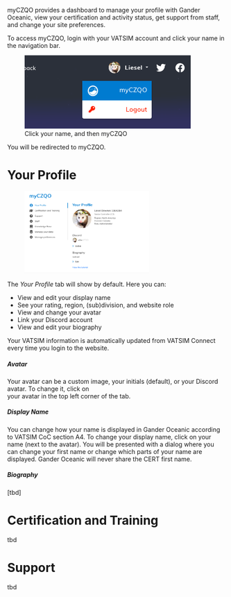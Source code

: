 
<!--
title: myCZQO
description: Your dashboard for Gander Oceanic
published: true
date: 2020-09-17T02:56:22.250Z
tags: 
editor: undefined
dateCreated: 2020-09-17T02:43:13.639Z
-->

<p>myCZQO provides a dashboard to manage your profile with Gander Oceanic, view your certification and activity status, get support from staff, and change your site preferences.</p>
<p>To access myCZQO, login with your VATSIM account and click your name in the navigation bar.&nbsp;</p>
<figure class="image"><img src="/img/screen_shot_2020-09-17_at_12.14.54_pm.png">
  <figcaption>Click your name, and then myCZQO</figcaption>
</figure>
<p>You will be redirected to myCZQO.&nbsp;</p>
<h1>Your Profile</h1>
<figure class="image image-style-align-right image_resized" style="width:56.86%;"><img src="/img/screen_shot_2020-09-17_at_12.17.28_pm.png"></figure>
<p>The <i>Your Profile </i>tab will show by default. Here you can:</p>
<ul>
  <li>View and edit your display name&nbsp;</li>
  <li>See your rating, region, (sub)division, and website role</li>
  <li>View and change your avatar</li>
  <li>Link your Discord account</li>
  <li>View and edit your biography</li>
</ul>
<p>Your VATSIM information is automatically updated from VATSIM Connect every time you login to the website.&nbsp;</p>
<h5>Avatar</h5>
<p>Your avatar can be a custom image, your initials (default), or your Discord avatar. To change it, click on&nbsp;<br>your avatar in the top left corner of the tab.&nbsp;</p>
<h5>Display Name</h5>
<p>You can change how your name is displayed in Gander Oceanic according to VATSIM CoC section A4. To change your display name, click on your name (next to the avatar). You will be presented with a dialog where you can change your first name or change which parts of your name are displayed. Gander Oceanic will never share the CERT first name.</p>
<h5>Biography</h5>
<p>[tbd]</p>
<h1>Certification and Training</h1>
<p>tbd</p>
<h1>Support</h1>
<p>tbd</p>
<p>&nbsp;</p>
